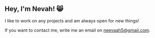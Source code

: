 ## Hey, I'm Nevah! 😸

I like to work on any projects and am always open for new things!

If you want to contact me, write me an email on neevaah5@gmail.com.
